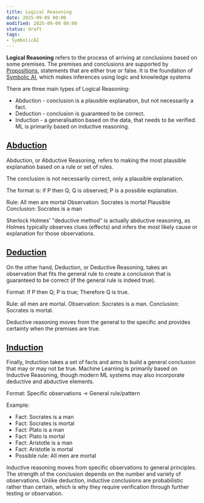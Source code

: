 ```yaml
---
title: Logical Reasoning
date: 2025-09-09 00:00
modified: 2025-09-09 00:00
status: draft
tags:
- SymbolicAI
---
```


**Logical Reasoning** refers to the process of arriving at conclusions based on some premises. The premises and conclusions are supported by [Propositions](propositions.md), statements that are either true or false. It is the foundation of [Symbolic AI](symbolic-ai.md), which makes inferences using logic and knowledge systems 

There are three main types of Logical Reasoning:

- Abduction - conclusion is a plausible explanation, but not necessarily a fact.
- Deduction - conclusion is guaranteed to be correct.
- Induction - a generalisation based on the data, that needs to be verified. ML is primarily based on inductive reasoning.

##  [Abduction](abduction.md)

Abduction, or Abductive Reasoning, refers to making the most plausible explanation based on a rule or set of rules.

The conclusion is not necessarily correct, only a plausible explanation.

The format is: if P then Q; Q is observed; P is a possible explanation.

Rule: All men are mortal
Observation: Socrates is mortal
Plausible Conclusion: Socrates is a man

Sherlock Holmes' "deductive method" is actually abductive reasoning, as Holmes typically observes clues (effects) and infers the most likely cause or explanation for those observations.
## [Deduction](deduction.md)

On the other hand, Deduction, or Deductive Reasoning, takes an observation that fits the general rule to create a conclusion that is guaranteed to be correct (if the general rule is indeed true).

Format: If P then Q; P is true; Therefore Q is true.

Rule: all men are mortal.
Observation: Socrates is a man.
Conclusion: Socrates is mortal.

Deductive reasoning moves from the general to the specific and provides certainty when the premises are true.

## [Induction](induction.md)

Finally, Induction takes a set of facts and aims to build a general conclusion that may or may not be true. Machine Learning is primarily based on Inductive Reasoning, though modern ML systems may also incorporate deductive and abductive elements.

Format: Specific observations -> General rule/pattern

Example:
- Fact: Socrates is a man
- Fact: Socrates is mortal
- Fact: Plato is a man
- Fact: Plato is mortal
- Fact: Aristotle is a man
- Fact: Aristotle is mortal
- Possible rule: All men are mortal

Inductive reasoning moves from specific observations to general principles. The strength of the conclusion depends on the number and variety of observations. Unlike deduction, inductive conclusions are probabilistic rather than certain, which is why they require verification through further testing or observation.